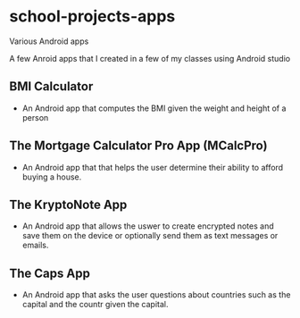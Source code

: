 # school-projects-apps
Various Android apps

A few Anroid apps that I created in a few of my classes using Android studio 

## BMI Calculator 
- An Android app that computes the BMI given the weight and height of a person 

## The Mortgage Calculator Pro App (MCalcPro)
- An Android app that that helps the user determine their ability to afford buying a house.

## The KryptoNote App
- An Android app that allows the uswer to create encrypted notes and save them on the device or optionally send them as text messages or emails.

## The Caps App
- An Android app that asks the user questions about countries such as the capital and the countr given the capital.

